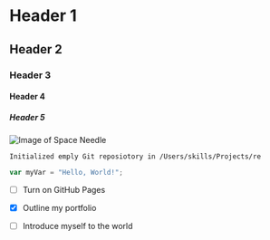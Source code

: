 # Header 1
## Header 2
### Header 3
#### Header 4
##### Header 5

![Image of Space Needle](https://lh3.googleusercontent.com/gps-cs-s/AC9h4nonGZXVngP0Hwg5UejfosxEb7j3pYl_9gfDYSL0qtPDmPPEJU07BLa0yJshp1eSEfoizWQX-C7-53W0x05U-Oc7n-U4TfCHugIURYLZKdRTPW_g41lU6n4PhP3rkOAiuXSAaMBulfliuf7S=w270-h312-n-k-no)

``` $git init
Initialized emply Git reposiotory in /Users/skills/Projects/re
```

``` javascript
var myVar = "Hello, World!";
```

- [ ] Turn on GitHub Pages
- [X] Outline my portfolio
- [ ] Introduce myself to the world

